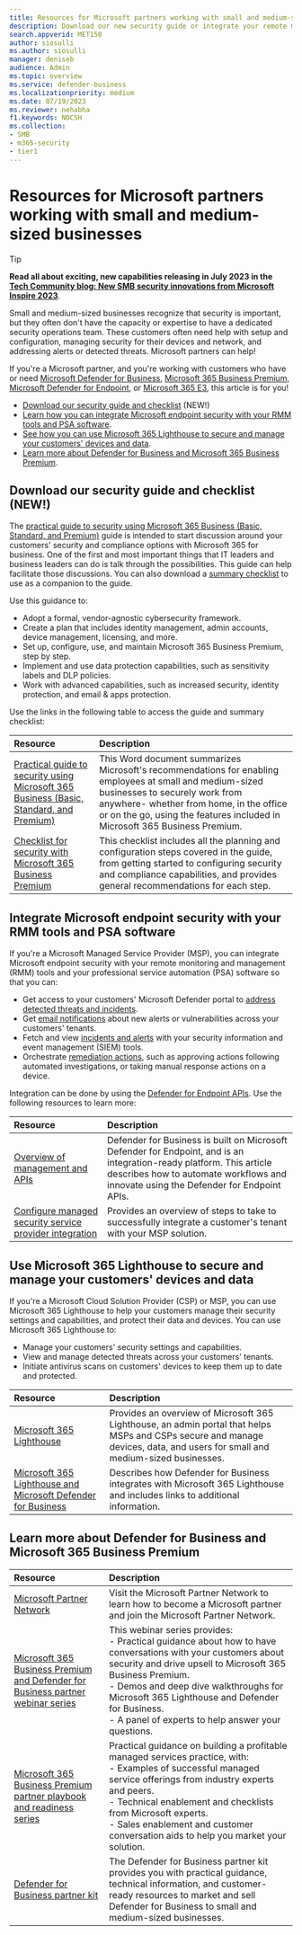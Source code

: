 ```yaml
---
title: Resources for Microsoft partners working with small and medium-sized businesses
description: Download our new security guide or integrate your remote monitoring and management (RMM) tools and professional service automation (PSA) software with Defender for Business, Microsoft 365 Business Premium, Defender for Endpoint, and Microsoft 365 Lighthouse.
search.appverid: MET150
author: siosulli
ms.author: siosulli
manager: deniseb 
audience: Admin
ms.topic: overview
ms.service: defender-business
ms.localizationpriority: medium
ms.date: 07/19/2023
ms.reviewer: nehabha
f1.keywords: NOCSH 
ms.collection: 
- SMB
- m365-security
- tier1
---
```


# Resources for Microsoft partners working with small and medium-sized businesses

> [!TIP]
> **Read all about exciting, new capabilities releasing in July 2023 in the [Tech Community blog: New SMB security innovations from Microsoft Inspire 2023](https://aka.ms/SMBSecurityJulyBlog)**.

Small and medium-sized businesses recognize that security is important, but they often don't have the capacity or expertise to have a dedicated security operations team. These customers often need help with setup and configuration, managing security for their devices and network, and addressing alerts or detected threats. Microsoft partners can help!

If you're a Microsoft partner, and you're working with customers who have or need [Microsoft Defender for Business](mdb-overview.md), [Microsoft 365 Business Premium](/Microsoft-365/business-premium/m365bp-overview), [Microsoft Defender for Endpoint](../defender-endpoint/microsoft-defender-endpoint.md), or [Microsoft 365 E3](../../enterprise/microsoft-365-overview.md), this article is for you!

- [Download our security guide and checklist](#download-our-security-guide-and-checklist-new) (NEW!)
- [Learn how you can integrate Microsoft endpoint security with your RMM tools and PSA software](#integrate-microsoft-endpoint-security-with-your-rmm-tools-and-psa-software).
- [See how you can use Microsoft 365 Lighthouse to secure and manage your customers' devices and data](#use-microsoft-365-lighthouse-to-secure-and-manage-your-customers-devices-and-data).
- [Learn more about Defender for Business and Microsoft 365 Business Premium](#learn-more-about-defender-for-business-and-microsoft-365-business-premium).

## Download our security guide and checklist (NEW!)

The [practical guide to security using Microsoft 365 Business (Basic, Standard, and Premium)](https://aka.ms/smbsecurityguide) guide is intended to start discussion around your customers' security and compliance options with Microsoft 365 for business. One of the first and most important things that IT leaders and business leaders can do is talk through the possibilities. This guide can help facilitate those discussions. You can also download a [summary checklist](https://aka.ms/smbsecuritychecklist) to use as a companion to the guide. 

Use this guidance to:

- Adopt a formal, vendor-agnostic cybersecurity framework.
- Create a plan that includes identity management, admin accounts, device management, licensing, and more.
- Set up, configure, use, and maintain Microsoft 365 Business Premium, step by step.
- Implement and use data protection capabilities, such as sensitivity labels and DLP policies.
- Work with advanced capabilities, such as increased security, identity protection, and email & apps protection.

Use the links in the following table to access the guide and summary checklist:

| Resource | Description |
|:---|:---|
| [Practical guide to security using Microsoft 365 Business (Basic, Standard, and Premium)](https://aka.ms/smbsecurityguide) | This Word document summarizes Microsoft's recommendations for enabling employees at small and medium-sized businesses to securely work from anywhere- whether from home, in the office or on the go, using the features included in Microsoft 365 Business Premium.  |
| [Checklist for security with Microsoft 365 Business Premium](https://aka.ms/smbsecuritychecklist) | This checklist includes all the planning and configuration steps covered in the guide, from getting started to configuring security and compliance capabilities, and provides general recommendations for each step. |

## Integrate Microsoft endpoint security with your RMM tools and PSA software

If you're a Microsoft Managed Service Provider (MSP), you can integrate Microsoft endpoint security with your remote monitoring and management (RMM) tools and your professional service automation (PSA) software so that you can: 

- Get access to your customers' Microsoft Defender portal to [address detected threats and incidents](mdb-respond-mitigate-threats.md).
- Get [email notifications](mdb-email-notifications.md) about new alerts or vulnerabilities across your customers' tenants.
- Fetch and view [incidents and alerts](mdb-view-manage-incidents.md) with your security information and event management (SIEM) tools.
- Orchestrate [remediation actions](mdb-review-remediation-actions.md), such as approving actions following automated investigations, or taking manual response actions on a device.

Integration can be done by using the [Defender for Endpoint APIs](../defender-endpoint/management-apis.md). Use the following resources to learn more:

| Resource | Description |
|:---|:---|
| [Overview of management and APIs](../defender-endpoint/management-apis.md) | Defender for Business is built on Microsoft Defender for Endpoint, and is an integration-ready platform. This article describes how to automate workflows and innovate using the Defender for Endpoint APIs. |
| [Configure managed security service provider integration](../defender-endpoint/configure-mssp-support.md) | Provides an overview of steps to take to successfully integrate a customer's tenant with your MSP solution. |

## Use Microsoft 365 Lighthouse to secure and manage your customers' devices and data

If you're a Microsoft Cloud Solution Provider (CSP) or MSP, you can use Microsoft 365 Lighthouse to help your customers manage their security settings and capabilities, and protect their data and devices. You can use Microsoft 365 Lighthouse to:

- Manage your customers' security settings and capabilities. 
- View and manage detected threats across your customers' tenants.
- Initiate antivirus scans on customers' devices to keep them up to date and protected.

| Resource | Description |
|:---|:---|
| [Microsoft 365 Lighthouse](/Microsoft-365/lighthouse/m365-lighthouse-overview) | Provides an overview of Microsoft 365 Lighthouse, an admin portal that helps MSPs and CSPs secure and manage devices, data, and users for small and medium-sized businesses. |
| [Microsoft 365 Lighthouse and Microsoft Defender for Business](mdb-lighthouse-integration.md) | Describes how Defender for Business integrates with Microsoft 365 Lighthouse and includes links to additional information. |

## Learn more about Defender for Business and Microsoft 365 Business Premium

| Resource | Description |
|:---|:---|
| [Microsoft Partner Network](https://partner.microsoft.com) | Visit the Microsoft Partner Network to learn how to become a Microsoft partner and join the Microsoft Partner Network. |
| [Microsoft 365 Business Premium and Defender for Business partner webinar series](https://aka.ms/M365MDBseries) | This webinar series provides: <br/>- Practical guidance about how to have conversations with your customers about security and drive upsell to Microsoft 365 Business Premium. <br/>- Demos and deep dive walkthroughs for Microsoft 365 Lighthouse and Defender for Business. <br/>- A panel of experts to help answer your questions.   |
| [Microsoft 365 Business Premium partner playbook and readiness series](https://aka.ms/M365BPPartnerPlaybook) |  Practical guidance on building a profitable managed services practice, with: <br/>- Examples of successful managed service offerings from industry experts and peers. <br/>- Technical enablement and checklists from Microsoft experts. <br/>- Sales enablement and customer conversation aids to help you market your solution.  |
| [Defender for Business partner kit](https://aka.ms/MDBPartnerKit) | The Defender for Business partner kit provides you with practical guidance, technical information, and customer-ready resources to market and sell Defender for Business to small and medium-sized businesses.  |

